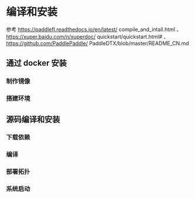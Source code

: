 # 编译和安装
参考 https://paddlefl.readthedocs.io/en/latest/ compile_and_intall.html 、https://xuper.baidu.com/n/xuperdoc/ quickstart/quickstart.html# 、https://github.com/PaddlePaddle/ PaddleDTX/blob/master/README_CN.md

## 通过 docker 安装

### 制作镜像
### 搭建环境

## 源码编译和安装
### 下载依赖
### 编译
### 部署拓扑
### 系统启动
